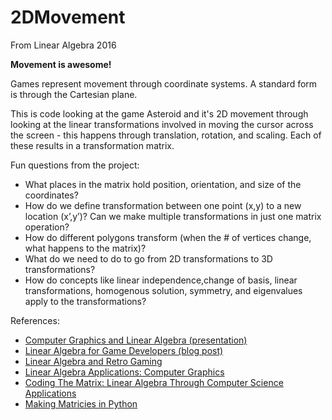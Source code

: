 # 2DMovement
From Linear Algebra 2016

**Movement is awesome!**

Games represent movement through coordinate systems. A standard form is through the Cartesian plane.

This is code looking at the game Asteroid and it's 2D movement through looking at the linear transformations involved in moving the cursor across the screen - this happens through translation, rotation, and scaling. Each of these results in a transformation matrix.

Fun questions from the project:
* What places in the matrix hold position, orientation, and size of the coordinates?
* How do we define transformation between one point (x,y) to a new location (x’,y’)? Can we make multiple transformations in just one matrix operation?
* How do different polygons transform (when the # of vertices change, what happens to the matrix)?
* What do we need to do to go from 2D transformations to 3D transformations?
* How do concepts like linear independence,change of basis, linear transformations, homogenous solution, symmetry, and eigenvalues apply to the transformations?

References:
* [Computer Graphics and Linear Algebra (presentation)](https://math.dartmouth.edu/archive/m22s07/public_html/VectorSlides.pdf)
* [Linear Algebra for Game Developers (blog post)](http://blog.wolfire.com/2009/07/linear-algebra-for-game-developers-part-1/) 
* [Linear Algebra and Retro Gaming](http://web.csulb.edu/~jchang9/m247/m247_sp12_Daniel_Kris_James_Walter.pdf)
* [Linear Algebra Applications: Computer Graphics](chrome-extension://bpmcpldpdmajfigpchkicefoigmkfalc/views/app.html)
* [Coding The Matrix: Linear Algebra Through Computer Science Applications](http://codingthematrix.com/)
* [Making Matricies in Python](http://docs.scipy.org/doc/numpy/reference/generated/numpy.matrix.html)
